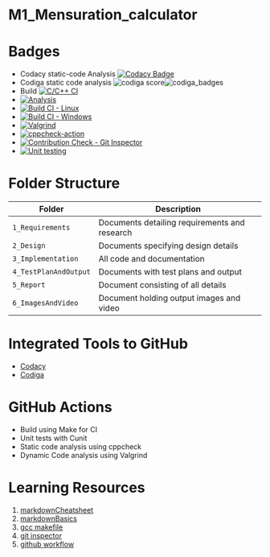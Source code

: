 # M1_Mensuration_calculator
# Badges
* Codacy static-code Analysis [![Codacy Badge](https://app.codacy.com/project/badge/Grade/5ac743740d16406b8e9ad60aa501b5c9)](https://www.codacy.com/gh/Nandhu-P/M1_Mensuration_calculator/dashboard?utm_source=github.com&amp;utm_medium=referral&amp;utm_content=Nandhu-P/M1_Mensuration_calculator&amp;utm_campaign=Badge_Grade)
* Codiga static code analysis ![codiga score](https://api.codiga.io/project/32539/score/svg)![codiga_badges](https://api.codiga.io/project/32539/status/svg)
* Build [![C/C++ CI](https://github.com/Nandhu-P/M1_Mensuration_calculator/actions/workflows/c-cpp.yml/badge.svg)](https://github.com/Nandhu-P/M1_Mensuration_calculator/actions/workflows/c-cpp.yml)
* [![Analysis](https://github.com/Nandhu-P/M1_Mensuration_calculator/actions/workflows/Analysis.yml/badge.svg)](https://github.com/Nandhu-P/M1_Mensuration_calculator/actions/workflows/Analysis.yml)
* [![Build CI - Linux](https://github.com/Nandhu-P/M1_Mensuration_calculator/actions/workflows/Build_Linux.yml/badge.svg)](https://github.com/Nandhu-P/M1_Mensuration_calculator/actions/workflows/Build_Linux.yml)
* [![Build CI - Windows](https://github.com/Nandhu-P/M1_Mensuration_calculator/actions/workflows/Build_Windows.yml/badge.svg)](https://github.com/Nandhu-P/M1_Mensuration_calculator/actions/workflows/Build_Windows.yml)
* [![Valgrind](https://github.com/Nandhu-P/M1_Mensuration_calculator/actions/workflows/Valgrind.yml/badge.svg)](https://github.com/Nandhu-P/M1_Mensuration_calculator/actions/workflows/Valgrind.yml)
* [![cppcheck-action](https://github.com/Nandhu-P/M1_Mensuration_calculator/actions/workflows/cppcheck.yml/badge.svg)](https://github.com/Nandhu-P/M1_Mensuration_calculator/actions/workflows/cppcheck.yml)
* [![Contribution Check - Git Inspector](https://github.com/Nandhu-P/M1_Mensuration_calculator/actions/workflows/git_inspector.yml/badge.svg)](https://github.com/Nandhu-P/M1_Mensuration_calculator/actions/workflows/git_inspector.yml)
* [![Unit testing](https://github.com/Nandhu-P/M1_Mensuration_calculator/actions/workflows/unit-test.yml/badge.svg)](https://github.com/Nandhu-P/M1_Mensuration_calculator/actions/workflows/unit-test.yml)
# Folder Structure
Folder             | Description
-------------------| -----------------------------------------
`1_Requirements`   | Documents detailing requirements and research
`2_Design`         | Documents specifying design details
`3_Implementation` | All code and documentation
`4_TestPlanAndOutput`      | Documents with test plans and output
`5_Report`  | Document consisting of all details
`6_ImagesAndVideo` | Document holding output images and video

# Integrated Tools to GitHub
* [Codacy](https://www.codacy.com/)
* [Codiga](https://www.codiga.io/)
# GitHub Actions
* Build using Make for CI
* Unit tests with Cunit
* Static code analysis using cppcheck
* Dynamic Code analysis using Valgrind
# Learning Resources
1. [markdownCheatsheet](https://github.com/adam-p/markdown-here/wiki/Markdown-Cheatsheet)
2. [markdownBasics](https://guides.github.com/features/mastering-markdown/)
3. [gcc makefile](https://www3.ntu.edu.sg/home/ehchua/programming/cpp/gcc_make.html#zz-2.1)
4. [git inspector](https://github.com/ejwa/gitinspector.git)
5. [github workflow](https://docs.github.com/en/actions/learn-github-action)
